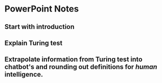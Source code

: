 # PowerPoint Notes

## Start with introduction

## Explain Turing test

## Extrapolate information from Turing test into chatbot's and rounding out definitions for _human_ intelligence.


